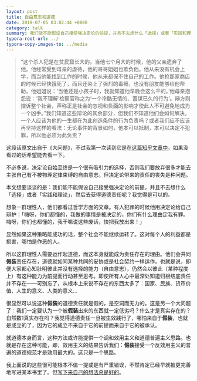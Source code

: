 ```yaml
---
layout: post
title: 自由意志和道德
date: 2019-07-05 03:02:44 +0800
category: talk
summary: 我们能不能假设自己接受强决定论的前提，并且不去想什么「选择」或者「实践和理论」，然后去获得道德责任呢？
typora-root-url: ../
typora-copy-images-to: ../media
---
```


>“这个杀人犯是在贫民窟长大的。当他七个月大的时候，他的父亲遗弃了他。他经常受到母亲的虐待，他的哥哥姐姐也欺负他。他从来没有机会上学，而当他能找到工作的时候，他从来都保不住自己的工作。他抢那家商店的时候已经快饿死了，而且还染上了强烈的毒瘾，也没有朋友能够给他帮助。他姐姐说：‘当他还是小孩子时，我就知道他早晚会这么干的。’他母亲抱怨说：‘我不理解’检察官称之为‘一个冷酷无情的、蓄谋已久的行为’。辩方则控诉整个社会，声称正是社会的忽视和负面的影响才使此人不可避免地成为一个凶手。”我们知道这些辩论的其余部分，但我们不知道他们会如何解决。一个人应该为他的一生都在为此创造条件的行为负责吗？或者我们应不应该再坚持这样的看法：无论事件的背景如何，他本可以抵制，本可以决定不犯罪，所以他必须为此负责？

这段话原文出自于《大问题》，不过我第一次读到它是在[这篇知乎文章中](https://www.zhihu.com/question/19610240/answer/37078752)，如果没看过的话希望能去看一下。

不必多说，决定论自始至终是一个很有吸引力的选择，否则我们要放弃很多才能去主张自己有不被物理定律束缚的自由意志。但决定论带来的责任的丧失是种问题。

本文想要谈谈的是：我们能不能假设自己接受强决定论的前提，并且不去想什么「选择」或者「实践和理论」，然后去获得道德责任呢？我觉得是可以的。

想象一群理性人，他们都看过哲学方面的文章。有人犯罪的时候他用决定论给自己辩护：「嗨呀，你们都懂的，我做的事情是被决定的，你们有什么理由定我有罪。嗨呀，你们也都懂的，我干嘛说这些废话，快把我放出来！」

显然如果这种策略能成功的话，整个社会不能继续运转了。这对每个人的利益都是损害，哪怕是作恶的人。

所以这群理性人需要运作起道德，而这本身就能成为责任存在的理由。他们会共同**假装**责任存在，道德就如同某种共同的妥协或是社会契约一样运作。也就是说，即便大家都心知肚明彼此并没有选择的能力（自由意志），仍然会以彼此（某种程度上）有这种能力为前提而行动甚至思考。即使所有人心中最深处知道归根结底责任并不存在——可别忘了，从根本上来说不存在的东西太多了：国家、民族、货币价值、人生的意义、人类的意义…

很显然可以说这种**假装**的道德责任就是假的，是空洞而无力的。这是另一个大问题了：我们一定要认为一个被**假装**出来的东西就一定低劣吗？什么才是真实存在的？自然数1真实存在吗？我觉得道德责任一旦被生效践行了，哪怕来自于**假装**，也就是成立的了，因为它的成立不来自于它的前提而来自于它的被承认。

就道德本身而言，这种方法或许能提供一个调和效用主义和道德普遍主义思路。也就是存在这种可能，即，效用主义的结果告诉我们：**假装**接受一个反效用主义的普遍的道德规范才是效用最大的。这只是一个思路。

我上面说的这些很可能根本不值一提或是有严重错误，不然肯定已经早就被更完善地写进某本书里了。但[写下来自己的想法总是好的](/talk/i-wanna-talk-about-philosophy/)。

